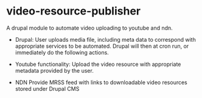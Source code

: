 video-resource-publisher
========================

A drupal module to automate video uploading to youtube and ndn.

- Drupal:
User uploads media file, including meta data to correspond with appropriate services to be automated.
Drupal will then at cron run, or immediately do the following actions.

- Youtube functionality:
Upload the video resource with appropriate metadata provided by the user.

- NDN
Provide MRSS feed with links to downloadable video resources stored under Drupal CMS
